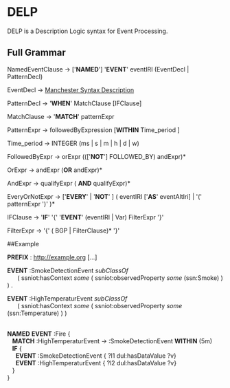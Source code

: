 # DELP
DELP is a  Description Logic syntax for Event Processing.

## Full Grammar

<SPARQL-like prefix declaration>

NamedEventClause -> ['**NAMED**'] '**EVENT**' eventIRI (EventDecl | PatternDecl)
    
EventDecl  ->  [Manchester Syntax Description](https://www.w3.org/TR/owl2-manchester-syntax/#description)

PatternDecl -> '**WHEN**' MatchClause [IFClause]

MatchClause -> '**MATCH**' patternExpr

PatternExpr ->  followedByExpression [**WITHIN** Time_period ]

Time_period ->  INTEGER (ms | s | m | h | d | w)

FollowedByExpr ->  orExpr ((['**NOT**'] FOLLOWED_BY) andExpr)*	

OrExpr -> andExpr (**OR** andExpr)*

AndExpr -> qualifyExpr ( **AND** qualifyExpr)*

EveryOrNotExpr ->  ['**EVERY**' | '**NOT**' ]  \( eventIRI ['**AS**' eventAltIri] | '(' patternExpr ')' )*

IFClause -> '**IF**' '{' '**EVENT**' (eventIRI | Var) FilterExpr '}'

FilterExpr -> '{' ( BGP | FilterClause)* '}'

##Example

**PREFIX** : <http://example.org> [...]<br/>

**EVENT** :SmokeDetectionEvent *subClassOf* <br/>
&nbsp;&nbsp;&nbsp;&nbsp;&nbsp;&nbsp;( ssniot:hasContext *some* ( ssniot:observedProperty *some* (ssn:Smoke) ) ) .<br/>

**EVENT** :HighTemperaturEvent *subClassOf*<br/> 
&nbsp;&nbsp;&nbsp;&nbsp;&nbsp;&nbsp;( ssniot:hasContext *some*  ( ssniot:observedProperty *some* (ssn:Temperature) ) )<br/><br/>

**NAMED** **EVENT** :Fire {<br/>
&nbsp;&nbsp;&nbsp;**MATCH** :HighTemperaturEvent *->* :SmokeDetectionEvent **WITHIN** (5m)<br/>
&nbsp;&nbsp;&nbsp;**IF** {<br/>
&nbsp;&nbsp;&nbsp;&nbsp;&nbsp;**EVENT** :SmokeDetectionEvent { ?l1 dul:hasDataValue ?v}<br/>
&nbsp;&nbsp;&nbsp;&nbsp;&nbsp;**EVENT** :HighTemperaturEvent { ?l2 dul:hasDataValue ?v}<br/>
&nbsp;&nbsp;&nbsp;}<br/>
}<br/>

